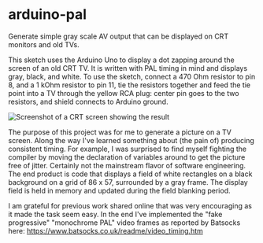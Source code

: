 # arduino-pal
Generate simple gray scale AV output that can be displayed on CRT monitors and old TVs.

This sketch uses the Arduino Uno to display a dot zapping around the screen of an old CRT TV. It is written with PAL timing in mind and displays gray, black, and white. To use the sketch, connect a 470 Ohm resistor to pin 8, and a 1 kOhm resistor to pin 11, tie the resistors together and feed the tie point into a TV through the yellow RCA plug: center pin goes to the two resistors, and shield connects to Arduino ground.

![Screenshot of a CRT screen showing the result](example.gif)

The purpose of this project was for me to generate a picture on a TV screen. Along the way I've learned something about (the pain of) producing consistent timing. For example, I was surprised to find myself fighting the compiler by moving the declaration of variables around to get the picture free of jitter. Certainly not the mainstream flavor of software engineering. The end product is code that displays a field of white rectangles on a black background on a grid of 86 x 57, surrounded by a gray frame. The display field is held in memory and updated during the field blanking period.

I am grateful for previous work shared online that was very encouraging as it made the task seem easy. In the end I've implemented the "fake progressive" "monochrome PAL" video frames as reported by Batsocks here: https://www.batsocks.co.uk/readme/video_timing.htm
